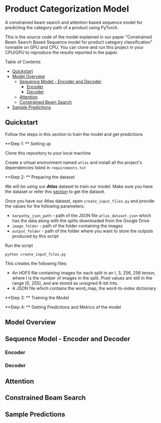 # Product Categorization Model

A constrained beam search and attention based sequence model for predicting the category path of a product using PyTorch.

This is the source code of the model explained in our paper "Constrained Beam Search Based Sequence model for product category classification" runnable on GPU and CPU. You can clone and run this project in your CPU/GPU to reproduce the results reported in the paper.

Table of Contents
- [Quickstart](#quickstart)
- [Model Overview](#model-overview)
  - [Sequence Model - Encoder and Decoder](#)
    - [Encoder](#encoder)
    - [Decoder](#decoder)
  - [Attention](#attention)
  - [Constrained Beam Search](#constrained-beam-search)
- [Sample Predictions](#sample-predictions)

## Quickstart
Follow the steps in this section to train the model and get predictions

**Step 1: ** Setting up 

Clone this repository to your local machine

Create a virtual environment named `atlas` and install all the project's dependencies listed in `requirements.txt`

**Step 2: ** Preparing the dataset

We will be using our **_Atlas_** dataset to train our model. Make sure you have the dataset or refer this [section](https://github.com/vumaasha/Atlas/tree/master/dataset#atlas-dataset) to get the dataset.

Once you have our Atlas dataset, open `create_input_files.py` and provide the values for the following parameters:
- `karpathy_json_path` - path of the JSON file `atlas_dataset.json` which has the data along with the splits downloaded from the Google Drive 
- `image_folder` - path of the folder containing the images 
- `output_folder` - path of the folder where you want to store the outputs produced by this script

Run the script
```
python create_input_files.py
```

This creates the following files:
- An HDF5 file containing images for each split in an I, 3, 256, 256 tensor, where I is the number of images in the split. Pixel values are still in the range [0, 255], and are stored as unsigned 8-bit Ints.
- A JSON file which contains the word_map, the word-to-index dictionary


**Step 3: ** Training the Model


**Step 4: ** Getting Predictions and Metrics of the model

## Model Overview

## Sequence Model - Encoder and Decoder

### Encoder

### Decoder

## Attention

## Constrained Beam Search

## Sample Predictions
